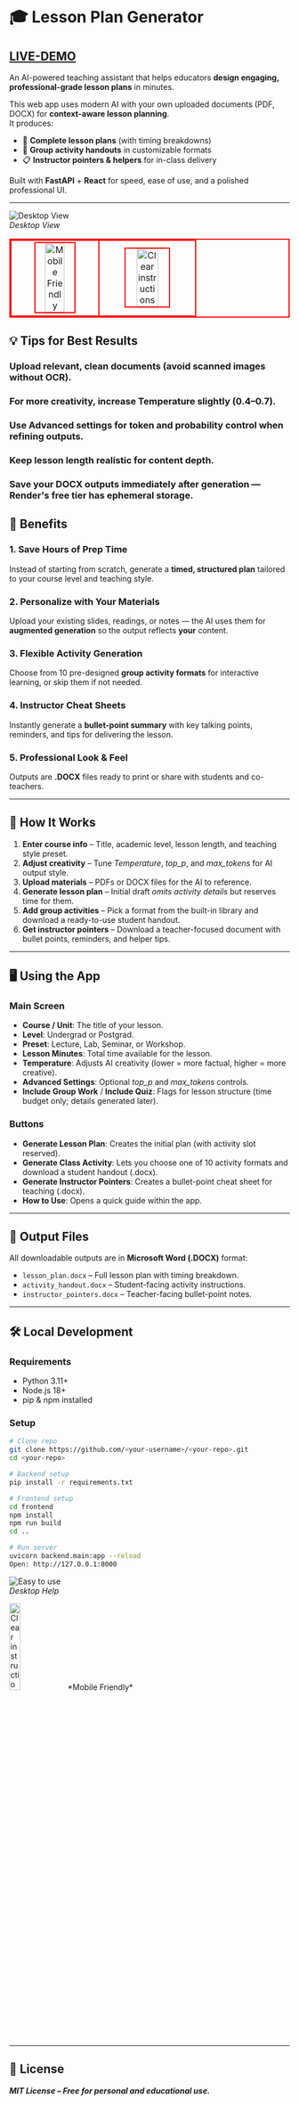 # 🎓 Lesson Plan Generator

## [LIVE-DEMO](https://lesson-planner-app.onrender.com/)

An AI-powered teaching assistant that helps educators **design engaging, professional-grade lesson plans** in minutes.

This web app uses modern AI with your own uploaded documents (PDF, DOCX) for **context-aware lesson planning**.  
It produces:

- 📝 **Complete lesson plans** (with timing breakdowns)  
- 👥 **Group activity handouts** in customizable formats  
- 📋 **Instructor pointers & helpers** for in-class delivery  

Built with **FastAPI** + **React** for speed, ease of use, and a polished professional UI.

---
![Desktop View](public/lp1.jpg)  
*Desktop View*

<table style="border:2px solid red; border-collapse:collapse;">
  <tr>
    <td style="border:2px solid red; text-align:center; vertical-align:middle;"><img src="public/lp4.jpg" alt="Mobile Friendly" style="width:50%; border:2px solid red;"></td>
    <td style="border:2px solid red; text-align:center; vertical-align:middle;"><img src="public/lp3.jpg" alt="Clear instructions" style="width:50%; border:2px solid red;"></td>
  
  </tr>
</table>  


## 💡 Tips for Best Results

### Upload relevant, clean documents (avoid scanned images without OCR).

### For more creativity, increase Temperature slightly (0.4–0.7).

### Use Advanced settings for token and probability control when refining outputs.

### Keep lesson length realistic for content depth.

### Save your DOCX outputs immediately after generation — Render's free tier has ephemeral storage.


## 🚀 Benefits

### 1. Save Hours of Prep Time
Instead of starting from scratch, generate a **timed, structured plan** tailored to your course level and teaching style.

### 2. Personalize with Your Materials
Upload your existing slides, readings, or notes — the AI uses them for **augmented generation** so the output reflects **your** content.

### 3. Flexible Activity Generation
Choose from 10 pre-designed **group activity formats** for interactive learning, or skip them if not needed.

### 4. Instructor Cheat Sheets
Instantly generate a **bullet-point summary** with key talking points, reminders, and tips for delivering the lesson.

### 5. Professional Look & Feel
Outputs are **.DOCX** files ready to print or share with students and co-teachers.

---

## 📸 How It Works

1. **Enter course info** – Title, academic level, lesson length, and teaching style preset.
2. **Adjust creativity** – Tune *Temperature*, *top_p*, and *max_tokens* for AI output style.
3. **Upload materials** – PDFs or DOCX files for the AI to reference.
4. **Generate lesson plan** – Initial draft *omits activity details* but reserves time for them.
5. **Add group activities** – Pick a format from the built-in library and download a ready-to-use student handout.
6. **Get instructor pointers** – Download a teacher-focused document with bullet points, reminders, and helper tips.

---

## 🖥 Using the App

### **Main Screen**
- **Course / Unit**: The title of your lesson.
- **Level**: Undergrad or Postgrad.
- **Preset**: Lecture, Lab, Seminar, or Workshop.
- **Lesson Minutes**: Total time available for the lesson.
- **Temperature**: Adjusts AI creativity (lower = more factual, higher = more creative).
- **Advanced Settings**: Optional *top_p* and *max_tokens* controls.
- **Include Group Work** / **Include Quiz**: Flags for lesson structure (time budget only; details generated later).

### **Buttons**
- **Generate Lesson Plan**: Creates the initial plan (with activity slot reserved).
- **Generate Class Activity**: Lets you choose one of 10 activity formats and download a student handout (.docx).
- **Generate Instructor Pointers**: Creates a bullet-point cheat sheet for teaching (.docx).
- **How to Use**: Opens a quick guide within the app.

---

## 📂 Output Files

All downloadable outputs are in **Microsoft Word (.DOCX)** format:
- `lesson_plan.docx` – Full lesson plan with timing breakdown.
- `activity_handout.docx` – Student-facing activity instructions.
- `instructor_pointers.docx` – Teacher-facing bullet-point notes.

---

## 🛠 Local Development

### **Requirements**
- Python 3.11+
- Node.js 18+
- pip & npm installed

### **Setup**
```bash
# Clone repo
git clone https://github.com/<your-username>/<your-repo>.git
cd <your-repo>

# Backend setup
pip install -r requirements.txt

# Frontend setup
cd frontend
npm install
npm run build
cd ..

# Run server
uvicorn backend.main:app --reload
Open: http://127.0.0.1:8000
```
![Easy to use](public/lp2.jpg)  
*Desktop Help*

<img src="public/lp3.jpg" alt="Clear instructions" style="width:20%;">   
*Mobile Friendly*

---

## 📜 License
**_MIT License – Free for personal and educational use._**

